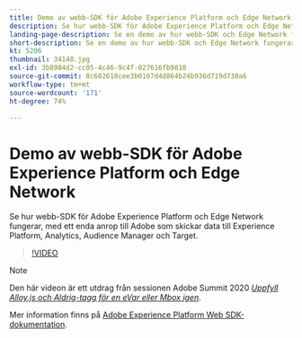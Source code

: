 ```yaml
---
title: Demo av webb-SDK för Adobe Experience Platform och Edge Network
description: Se hur webb-SDK för Adobe Experience Platform och Edge Network fungerar, med ett enda anrop till Adobe som skickar data till Experience Platform, Analytics, Audience Manager och Target.
landing-page-description: Se en demo av hur webb-SDK och Edge Network fungerar, med ett enda anrop till Adobe som skickar data till Experience Platform, Analytics, Audience Manager och Target.
short-description: Se en demo av hur webb-SDK och Edge Network fungerar, med ett enda anrop till Adobe som skickar data till Experience Platform, Analytics, Audience Manager och Target.
kt: 5206
thumbnail: 34148.jpg
exl-id: 3b8984d2-cc05-4c46-9c4f-027616fb9810
source-git-commit: 8c602618cee3b0167d4d864b24b936d719d730a6
workflow-type: tm+mt
source-wordcount: '171'
ht-degree: 74%

---
```


# Demo av webb-SDK för Adobe Experience Platform och Edge Network

Se hur webb-SDK för Adobe Experience Platform och Edge Network fungerar, med ett enda anrop till Adobe som skickar data till Experience Platform, Analytics, Audience Manager och Target.

>[!VIDEO](https://video.tv.adobe.com/v/34148?quality=12&learn=on)

>[!NOTE]
>
>Den här videon är ett utdrag från sessionen Adobe Summit 2020 *[Uppfyll Alloy.js och Aldrig-tagg för en eVar eller Mbox igen](https://business.adobe.com/summit/2020/with-alloy-js-never-tag-for-an-evar-or-mbox-again.html)*.

Mer information finns på [Adobe Experience Platform Web SDK-dokumentation](https://experienceleague.adobe.com/docs/experience-platform/edge/home.html).